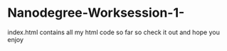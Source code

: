 # Nanodegree-Worksession-1-
index.html contains all my html code so far so check it out and hope you enjoy 
